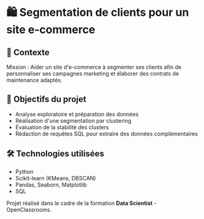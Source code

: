 # 🛍 Segmentation de clients pour un site e-commerce

## 📖 Contexte

Mission : Aider un site d'e-commerce à segmenter ses clients afin de personnaliser ses campagnes marketing et élaborer des contrats de maintenance adaptés.

## 🎯 Objectifs du projet

- Analyse exploratoire et préparation des données
- Réalisation d'une segmentation par clustering
- Évaluation de la stabilité des clusters
- Rédaction de requêtes SQL pour extraire des données complémentaires

## 🛠 Technologies utilisées

- Python
- Scikit-learn (KMeans, DBSCAN)
- Pandas, Seaborn, Matplotlib
- SQL

Projet réalisé dans le cadre de la formation **Data Scientist** - OpenClassrooms.
